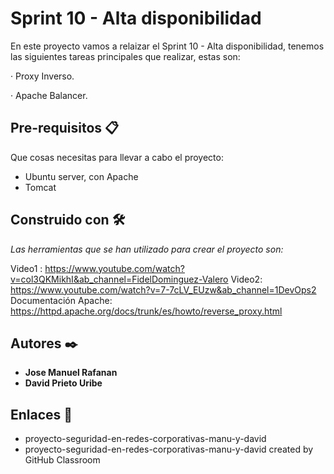 #  Sprint 10 - Alta disponibilidad

En este proyecto vamos a relaizar el Sprint 10 - Alta disponibilidad, tenemos las siguientes tareas principales que realizar, estas son:

·  Proxy Inverso.

·  Apache Balancer. 

 
## Pre-requisitos 📋
Que cosas necesitas para llevar a cabo el proyecto:

* Ubuntu server, con Apache
* Tomcat

## Construido con 🛠️

_Las herramientas que se han utilizado para crear el proyecto son:_

Video1 : https://www.youtube.com/watch?v=col3QKMikhI&ab_channel=FidelDominguez-Valero
Video2: https://www.youtube.com/watch?v=7-7cLV_EUzw&ab_channel=1DevOps2
Documentación Apache: https://httpd.apache.org/docs/trunk/es/howto/reverse_proxy.html


## Autores ✒️

* **Jose Manuel Rafanan** 
* **David Prieto Uribe**

## Enlaces  📖

* proyecto-seguridad-en-redes-corporativas-manu-y-david
* proyecto-seguridad-en-redes-corporativas-manu-y-david created by GitHub Classroom
